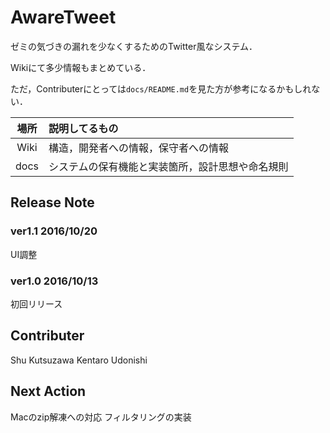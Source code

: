 AwareTweet
===============

ゼミの気づきの漏れを少なくするためのTwitter風なシステム．

Wikiにて多少情報もまとめている．

ただ，Contributerにとっては`docs/README.md`を見た方が参考になるかもしれない．

|場所|説明してるもの|
|:---:|:---|
|Wiki|構造，開発者への情報，保守者への情報|
|docs|システムの保有機能と実装箇所，設計思想や命名規則|

## Release Note

### ver1.1 2016/10/20
UI調整

### ver1.0 2016/10/13
初回リリース

## Contributer
Shu Kutsuzawa
Kentaro Udonishi

## Next Action
Macのzip解凍への対応
フィルタリングの実装
